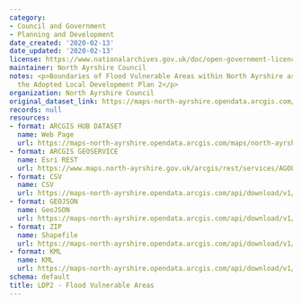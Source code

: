 ```yaml
---
category:
- Council and Government
- Planning and Development
date_created: '2020-02-13'
date_updated: '2020-02-13'
license: https://www.nationalarchives.gov.uk/doc/open-government-licence/version/3/
maintainer: North Ayrshire Council
notes: <p>Boundaries of Flood Vulnerable Areas within North Ayrshire as set out in
  the Adopted Local Development Plan 2</p>
organization: North Ayrshire Council
original_dataset_link: https://maps-north-ayrshire.opendata.arcgis.com/maps/north-ayrshire::ldp2-flood-vulnerable-areas
records: null
resources:
- format: ARCGIS HUB DATASET
  name: Web Page
  url: https://maps-north-ayrshire.opendata.arcgis.com/maps/north-ayrshire::ldp2-flood-vulnerable-areas
- format: ARCGIS GEOSERVICE
  name: Esri REST
  url: https://www.maps.north-ayrshire.gov.uk/arcgis/rest/services/AGOL/Open_Data_Portal4/MapServer/67
- format: CSV
  name: CSV
  url: https://maps-north-ayrshire.opendata.arcgis.com/api/download/v1/items/d759bef539b84387b483e9756d1992cd/csv?layers=67
- format: GEOJSON
  name: GeoJSON
  url: https://maps-north-ayrshire.opendata.arcgis.com/api/download/v1/items/d759bef539b84387b483e9756d1992cd/geojson?layers=67
- format: ZIP
  name: Shapefile
  url: https://maps-north-ayrshire.opendata.arcgis.com/api/download/v1/items/d759bef539b84387b483e9756d1992cd/shapefile?layers=67
- format: KML
  name: KML
  url: https://maps-north-ayrshire.opendata.arcgis.com/api/download/v1/items/d759bef539b84387b483e9756d1992cd/kml?layers=67
schema: default
title: LDP2 - Flood Vulnerable Areas
---
```

